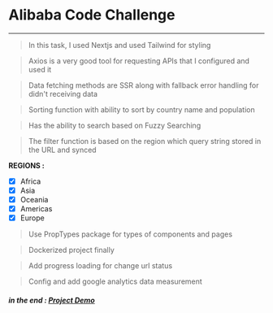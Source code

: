 # Alibaba Code Challenge

---

> In this task, I used Nextjs and used Tailwind for styling

> Axios is a very good tool for requesting APIs that I configured and used it

> Data fetching methods are SSR along with fallback error handling for didn't receiving data

> Sorting function with ability to sort by country name and population

> Has the ability to search based on Fuzzy Searching

> The filter function is based on the region which query string stored in the URL and synced

**REGIONS :**

- [x] Africa
- [x] Asia
- [x] Oceania
- [x] Americas
- [x] Europe

> Use PropTypes package for types of components and pages

> Dockerized project finally

> Add progress loading for change url status

> Config and add google analytics data measurement 

##### in the end : [Project Demo](https://esrafil-alibaba.vercel.app/ "alibaba code challenge")
